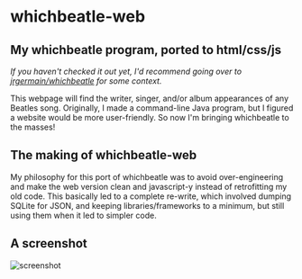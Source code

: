 # whichbeatle-web
## My whichbeatle program, ported to html/css/js

*If you haven't checked it out yet, I'd recommend going over to [jrgermain/whichbeatle](https://github.com/jrgermain/whichbeatle) for some context.*

This webpage will find the writer, singer, and/or album appearances of any Beatles song. Originally, I made a command-line Java program, but I figured a website would be more user-friendly. So now I'm bringing whichbeatle to the masses!

## The making of whichbeatle-web

My philosophy for this port of whichbeatle was to avoid over-engineering and make the web version clean and javascript-y instead of retrofitting my old code. This basically led to a complete re-write, which involved dumping SQLite for JSON, and keeping libraries/frameworks to a minimum, but still using them when it led to simpler code.

## A screenshot
![screenshot](https://user-images.githubusercontent.com/37086292/61020954-8171ea80-a36d-11e9-82ff-e1def4bb36fb.png)
